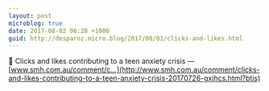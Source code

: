 ```yaml
---
layout: post
microblog: true
date: 2017-08-02 06:28 +1000
guid: http://desparoz.micro.blog/2017/08/01/clicks-and-likes.html
---
```

🔗 Clicks and likes contributing to a teen anxiety crisis — [www.smh.com.au/comment/c...](http://www.smh.com.au/comment/clicks-and-likes-contributing-to-a-teen-anxiety-crisis-20170726-gxjhcs.html?btis)
